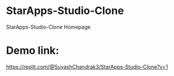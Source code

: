 # StarApps-Studio-Clone
StarApps-Studio-Clone Homepage
# Demo link:
https://replit.com/@SuyashChandrak3/StarApps-Studio-Clone?v=1
